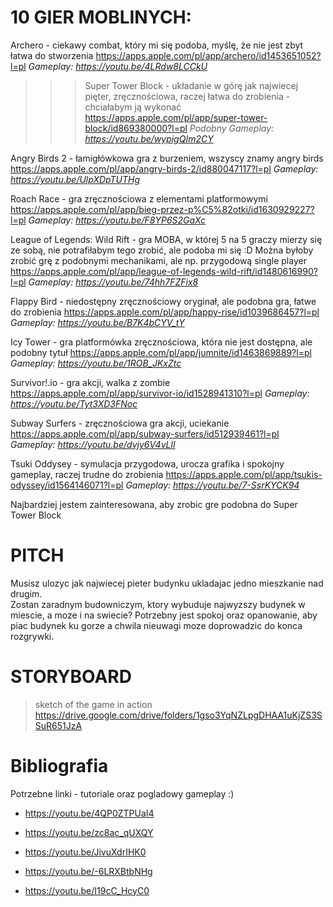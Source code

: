 # 10 GIER MOBLINYCH:

Archero - ciekawy combat, który mi się podoba, myślę, że nie jest zbyt łatwa do stworzenia https://apps.apple.com/pl/app/archero/id1453651052?l=pl
*Gameplay: https://youtu.be/4LRdw8LCCkU*


> > > Super Tower Block - układanie w górę jak najwiecej pięter, zręcznościowa, raczej łatwa do zrobienia - chciałabym ją wykonać https://apps.apple.com/pl/app/super-tower-block/id869380000?l=pl
*Podobny Gameplay: https://youtu.be/wypigQIm2CY*



Angry Birds 2 - łamigłówkowa gra z burzeniem, wszyscy znamy angry birds https://apps.apple.com/pl/app/angry-birds-2/id880047117?l=pl
*Gameplay: https://youtu.be/UlpXDpTUTHg*


Roach Race - gra zręcznościowa z elementami platformowymi https://apps.apple.com/pl/app/bieg-przez-p%C5%82otki/id1630929227?l=pl
*Gameplay: https://youtu.be/F8YP6S2GaXc*


League of Legends: Wild Rift - gra MOBA, w której 5 na 5 graczy mierzy się ze sobą, nie potrafiłabym tego zrobić, ale podoba mi się :D Można byłoby zrobić grę z podobnymi mechanikami, ale np. przygodową single player https://apps.apple.com/pl/app/league-of-legends-wild-rift/id1480616990?l=pl
*Gameplay: https://youtu.be/74hh7FZFix8*



Flappy Bird - niedostępny zręcznościowy oryginał, ale podobna gra, łatwe do zrobienia https://apps.apple.com/pl/app/happy-rise/id1039686457?l=pl
*Gameplay: https://youtu.be/B7K4bCYV_tY*



Icy Tower - gra platformówka zręcznościowa, która nie jest dostępna, ale podobny tytuł https://apps.apple.com/pl/app/jumnite/id1463869889?l=pl
*Gameplay: https://youtu.be/1ROB_JKxZtc*


Survivor!.io - gra akcji, walka z zombie https://apps.apple.com/pl/app/survivor-io/id1528941310?l=pl
*Gameplay: https://youtu.be/Tyt3XD3FNoc*


Subway Surfers - zręcznościowa gra akcji, uciekanie https://apps.apple.com/pl/app/subway-surfers/id512939461?l=pl
*Gameplay: https://youtu.be/dvjy6V4vLlI*


Tsuki Oddysey - symulacja przygodowa, urocza grafika i spokojny gameplay, raczej trudne do zrobienia https://apps.apple.com/pl/app/tsukis-odyssey/id1564146071?l=pl
*Gameplay: https://youtu.be/7-SsrKYCK94*


Najbardziej jestem zainteresowana, aby zrobic gre podobna do Super Tower Block


# PITCH
Musisz ulozyc jak najwiecej pieter budynku ukladajac jedno mieszkanie nad drugim.  
Zostan zaradnym budowniczym, ktory wybuduje najwyzszy budynek w miescie, a moze i na swiecie?
Potrzebny jest spokoj oraz opanowanie, aby piac budynek ku gorze a chwila nieuwagi moze doprowadzic do konca rozgrywki. 


# STORYBOARD
> sketch of the game in action
> https://drive.google.com/drive/folders/1gso3YqNZLpgDHAA1uKjZS3SSuR651JzA


# Bibliografia
Potrzebne linki - tutoriale oraz pogladowy gameplay :)

- https://youtu.be/4QP0ZTPUaI4

- https://youtu.be/zc8ac_qUXQY

- https://youtu.be/JivuXdrIHK0

- https://youtu.be/-6LRXBtbNHg

- https://youtu.be/I19cC_HcyC0 
